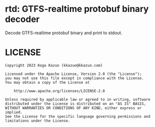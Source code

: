 # rtd: GTFS-realtime protobuf binary decoder

Decode GTFS-realtime protobuf binary and print to stdout.

# LICENSE

    Copyright 2023 Koga Kazuo (kkazuo@kkazuo.com)

    Licensed under the Apache License, Version 2.0 (the "License");
    you may not use this file except in compliance with the License.
    You may obtain a copy of the License at

        http://www.apache.org/licenses/LICENSE-2.0

    Unless required by applicable law or agreed to in writing, software
    distributed under the License is distributed on an "AS IS" BASIS,
    WITHOUT WARRANTIES OR CONDITIONS OF ANY KIND, either express or implied.
    See the License for the specific language governing permissions and
    limitations under the License.
